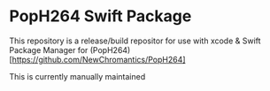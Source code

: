 PopH264 Swift Package
=========================

This repository is a release/build repositor for use with xcode & Swift Package Manager for (PopH264)[https://github.com/NewChromantics/PopH264]

This is currently manually maintained
